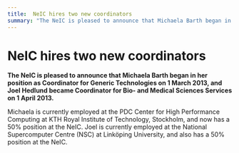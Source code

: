```yaml
---
title:  NeIC hires two new coordinators 
summary: "The NeIC is pleased to announce that Michaela Barth began in her position as Coordinator for Generic Technologies on 1 March 2013, and Joel Hedlund became Coordinator for Bio- and Medical Sciences Services on 1 April 2013."
---
```


NeIC hires two new coordinators
===============================

**The NeIC is pleased to announce that Michaela Barth began in her position as Coordinator for Generic Technologies on 1 March 2013, and Joel Hedlund became Coordinator for Bio- and Medical Sciences Services on 1 April 2013.**

Michaela is currently employed at the PDC Center for High Performance Computing at KTH Royal Institute of Technology, Stockholm, and now has a 50% position at the NeIC. Joel is currently employed at the National Supercomputer Centre (NSC) at Linköping University, and also has a 50% position at the NeIC.
